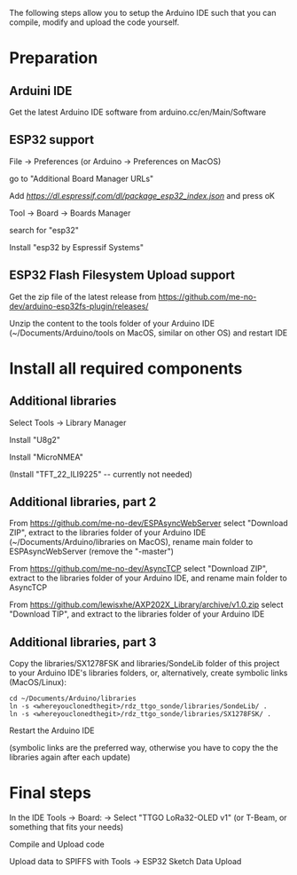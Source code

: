 The following steps allow you to setup the Arduino IDE such that you can compile, modify and upload the code yourself.

# Preparation

## Arduini IDE

Get the latest Arduino IDE software from arduino.cc/en/Main/Software

## ESP32 support

File -> Preferences  (or Arduino -> Preferences on MacOS)

go to "Additional Board Manager URLs"

Add *https://dl.espressif.com/dl/package_esp32_index.json* and press oK

Tool -> Board -> Boards Manager

search for "esp32"

Install "esp32 by Espressif Systems"

## ESP32 Flash Filesystem Upload support

Get the zip file of the latest release from 
https://github.com/me-no-dev/arduino-esp32fs-plugin/releases/

Unzip the content to the tools folder of your Arduino IDE (~/Documents/Arduino/tools on MacOS,
similar on other OS) and restart IDE

# Install all required components

## Additional libraries

Select Tools -> Library Manager

Install "U8g2"

Install "MicroNMEA"

(Install "TFT_22_ILI9225" -- currently not needed)

## Additional libraries, part 2

From https://github.com/me-no-dev/ESPAsyncWebServer select "Download ZIP", extract to the libraries
folder of your Arduino IDE (~/Documents/Arduino/libraries on MacOS), rename main folder to ESPAsyncWebServer
(remove the "-master")

From https://github.com/me-no-dev/AsyncTCP select "Download ZIP", extract to the libraries folder
of your Arduino IDE, and rename main folder to AsyncTCP

From https://github.com/lewisxhe/AXP202X_Library/archive/v1.0.zip select "Download TIP", and extract to the libraries folder of your Arduino IDE

## Additional libraries, part 3

Copy the libraries/SX1278FSK and libraries/SondeLib folder of this project to your Arduino IDE's libraries
folders, or, alternatively, create symbolic links (MacOS/Linux):

```
cd ~/Documents/Arduino/libraries
ln -s <whereyouclonedthegit>/rdz_ttgo_sonde/libraries/SondeLib/ .
ln -s <whereyouclonedthegit>/rdz_ttgo_sonde/libraries/SX1278FSK/ .
```

Restart the Arduino IDE

(symbolic links are the preferred way, otherwise you have to copy the the libraries again after
each update)

# Final steps

In the IDE Tools -> Board: ->
Select "TTGO LoRa32-OLED v1" (or T-Beam, or something that fits your needs)

Compile and Upload code

Upload data to SPIFFS with Tools -> ESP32 Sketch Data Upload


